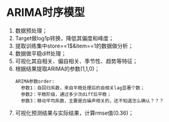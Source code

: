 # ARIMA时序模型

1. 数据预处理；
2. Target做log1p转换，降低其偏度和峰度；
3. 提取训练集中store==1$&item==1的数据做分析；
4. 数据做平稳diff处理；
5. 可视化其自相关、偏自相关、季节性、趋势等特征；
6. 根据结果提取ARIMA的参数(1,1,0)；
    ```
    ARIMA参数order:
      参数1：自回归系数，来自平稳处理后的自相关lag显著个数；
      参数2：平稳阶级，通过多少次diff后平稳；
      参数3：移动平均系数，主要是白噪声相关的，还不知道怎么确认？？？
    ```
7. 可视化预测结果与实际结果，计算rmse值(0.36)；
